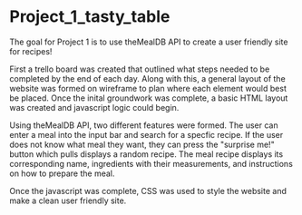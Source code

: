 # Project_1_tasty_table
The goal for Project 1 is to use theMealDB API to create a user friendly site for recipes! 

First a trello board was created that outlined what steps needed to be completed by the end of each day. Along with this, a general layout of the website was formed on wireframe to plan where each element would best be placed. Once the inital groundwork was complete, a basic HTML layout was created and javascript logic could begin. 

Using theMealDB API, two different features were formed. The user can enter a meal into the input bar and search for a specfic recipe. If the user does not know what meal they want, they can press the "surprise me!" button which pulls displays a random recipe. The meal recipe displays its corresponding name, ingredients with their measurements, and instructions on how to prepare the meal. 

Once the javascript was complete, CSS was used to style the website and make a clean user friendly site.

